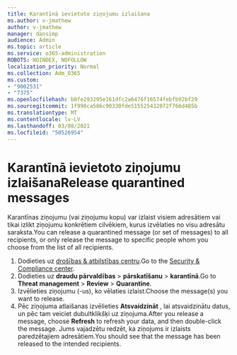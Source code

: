```yaml
---
title: Karantīnā ievietoto ziņojumu izlaišana
ms.author: v-jmathew
author: v-jmathew
manager: dansimp
audience: Admin
ms.topic: article
ms.service: o365-administration
ROBOTS: NOINDEX, NOFOLLOW
localization_priority: Normal
ms.collection: Adm_O365
ms.custom:
- "9002531"
- "7375"
ms.openlocfilehash: b8fe293295e161dfc2a6476f16574febfb92bf29
ms.sourcegitcommit: 1f998ca586c90330fde515525432072f766d485b
ms.translationtype: MT
ms.contentlocale: lv-LV
ms.lasthandoff: 03/08/2021
ms.locfileid: "50526954"
---
```

# <a name="release-quarantined-messages"></a><span data-ttu-id="48e06-102">Karantīnā ievietoto ziņojumu izlaišana</span><span class="sxs-lookup"><span data-stu-id="48e06-102">Release quarantined messages</span></span>

<span data-ttu-id="48e06-103">Karantīnas ziņojumu (vai ziņojumu kopu) var izlaist visiem adresātiem vai tikai izlikt ziņojumu konkrētiem cilvēkiem, kurus izvēlaties no visu adresātu saraksta.</span><span class="sxs-lookup"><span data-stu-id="48e06-103">You can release a quarantined message (or set of messages) to all recipients, or only release the message to specific people whom you choose from the list of all recipients.</span></span>

1. <span data-ttu-id="48e06-104">Dodieties uz [drošības & atbilstības centru](https://go.microsoft.com/fwlink/p/?linkid=2077143).</span><span class="sxs-lookup"><span data-stu-id="48e06-104">Go to the [Security & Compliance center](https://go.microsoft.com/fwlink/p/?linkid=2077143).</span></span>
2. <span data-ttu-id="48e06-105">Dodieties uz **draudu pārvaldības**  >  **pārskatīšanu**  >  **karantīnā**.</span><span class="sxs-lookup"><span data-stu-id="48e06-105">Go to **Threat management** > **Review** > **Quarantine**.</span></span>
3. <span data-ttu-id="48e06-106">Izvēlieties ziņojumu (-us), ko vēlaties izlaist.</span><span class="sxs-lookup"><span data-stu-id="48e06-106">Choose the message(s) you want to release.</span></span>
4. <span data-ttu-id="48e06-107">Pēc ziņojuma atlaišanas izvēlieties **Atsvaidzināt** , lai atsvaidzinātu datus, un pēc tam veiciet dubultklikšķi uz ziņojuma.</span><span class="sxs-lookup"><span data-stu-id="48e06-107">After you release a message, choose **Refresh** to refresh your data, and then double-click the message.</span></span> <span data-ttu-id="48e06-108">Jums vajadzētu redzēt, ka ziņojums ir izlaists paredzētajiem adresātiem.</span><span class="sxs-lookup"><span data-stu-id="48e06-108">You should see that the message has been released to the intended recipients.</span></span>
